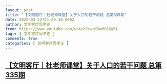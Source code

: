 ```yaml
---
layout: post
title: "【文明客厅｜杜老师课堂】关于人口的若干问题 总第335期"
date: 2022-03-12T21:20:39.000Z
author: 文明客厅周孝正
from: https://www.youtube.com/watch?v=gYXwMC86u3A
tags: [ 文明客厅周孝正 ]
comments: True
categories: [ 文明客厅周孝正 ]
---
```

<!--1647120039000-->
[【文明客厅｜杜老师课堂】关于人口的若干问题 总第335期](https://www.youtube.com/watch?v=gYXwMC86u3A)
------

<div>

</div>
